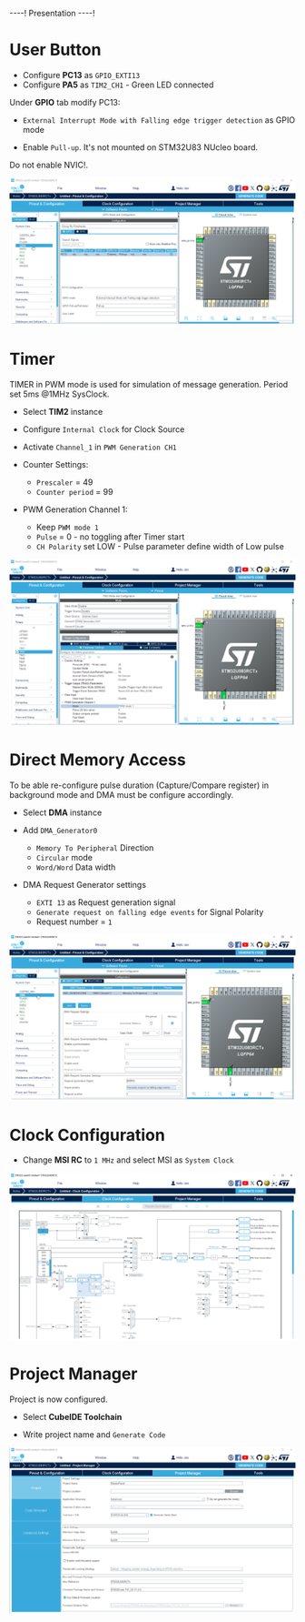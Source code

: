 ----!
Presentation
----!

# User Button

- Configure **PC13** as `GPIO_EXTI13`
- Configure **PA5** as `TIM2_CH1` - Green LED connected

Under **GPIO** tab modify PC13:

- `External Interrupt Mode with Falling edge trigger detection` as GPIO mode

- Enable `Pull-up`. It's not mounted on STM32U83 NUcleo board.

<awarning> 
Do not enable NVIC!.
</awarning>
<p> </p>

![image](./img/PC13.png)

# Timer
TIMER in PWM mode is used for simulation of message generation. Period set 5ms @1MHz SysClock.

- Select **TIM2** instance
  
- Configure `Internal Clock` for Clock Source
  
- Activate `Channel_1` in `PWM Generation CH1`

- Counter Settings:
  - `Prescaler` = 49
  - `Counter period` = 99

- PWM Generation Channel 1:
  - Keep `PWM mode 1`
  - `Pulse` = 0 - no toggling after Timer start
  - `CH Polarity` set LOW - Pulse parameter define width of Low pulse 

![image](./img/timer.png)

# Direct Memory Access
To be able re-configure pulse duration (Capture/Compare register) in background mode and DMA must be configure accordingly.

- Select **DMA** instance

- Add `DMA_Generator0`
  - `Memory To Peripheral` Direction
  - `Circular` mode
  - `Word/Word` Data width

- DMA Request Generator settings
  - `EXTI 13` as Request generation signal
  - `Generate request on falling edge events` for Signal Polarity
  - Request number = `1`
  
![image](./img/DMA.png)

# Clock Configuration
- Change **MSI RC** to `1 MHz` and select MSI as `System Clock`

<p> </p>

![image](./img/clock.png)

# Project Manager
Project is now configured.

- Select **CubeIDE Toolchain**

- Write project name and `Generate Code`
  
![image](./img/generate_project.png)
  